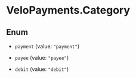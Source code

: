 # VeloPayments.Category

## Enum


* `payment` (value: `"payment"`)

* `payee` (value: `"payee"`)

* `debit` (value: `"debit"`)



